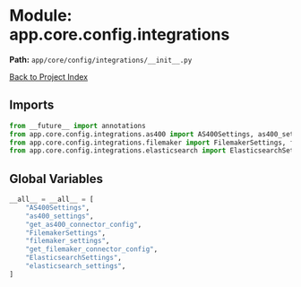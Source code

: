 # Module: app.core.config.integrations

**Path:** `app/core/config/integrations/__init__.py`

[Back to Project Index](../../../../../index.md)

## Imports
```python
from __future__ import annotations
from app.core.config.integrations.as400 import AS400Settings, as400_settings, get_as400_connector_config
from app.core.config.integrations.filemaker import FilemakerSettings, filemaker_settings, get_filemaker_connector_config
from app.core.config.integrations.elasticsearch import ElasticsearchSettings, elasticsearch_settings
```

## Global Variables
```python
__all__ = __all__ = [
    "AS400Settings",
    "as400_settings",
    "get_as400_connector_config",
    "FilemakerSettings",
    "filemaker_settings",
    "get_filemaker_connector_config",
    "ElasticsearchSettings",
    "elasticsearch_settings",
]
```
